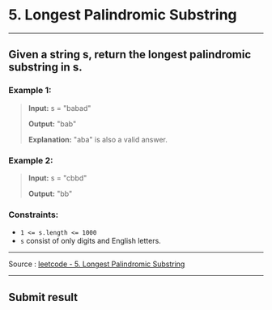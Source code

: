 # 5. Longest Palindromic Substring

-- --

## Given a string s, return the longest palindromic substring in s.



### Example 1:

> **Input:** s = "babad"
> 
> **Output:** "bab"
> 
> **Explanation:** "aba" is also a valid answer.

### Example 2:

> **Input:** s = "cbbd"
> 
> **Output:** "bb"



### Constraints:

* ```1 <= s.length <= 1000```
* ```s``` consist of only digits and English letters.

-- -- 
Source : [leetcode - 5. Longest Palindromic Substring](https://leetcode.com/problems/longest-palindromic-substring/)

-- --
## Submit result
